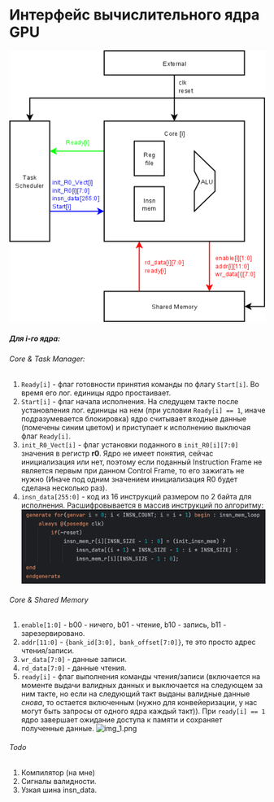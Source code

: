 # Интерфейс вычислительного ядра GPU
![diagramm1.png](diagramm1.png)
##### Для i-го ядра:
###### Core & Task Manager:
1. `Ready[i]` - флаг готовности принятия команды по флагу `Start[i]`. Во время его лог. единицы ядро простаивает.
2. `Start[i]` - флаг начала исполнения. На следущем такте после установления лог. единицы на нем (при условии `Ready[i] == 1`, иначе подразумевается блокировка) ядро считывает входные данные (помечены синим цветом) и приступает к исполнению выключая флаг `Ready[i]`.
3. `init_R0_Vect[i]` - флаг установки поданного в `init_R0[i][7:0]` значения в регистр **r0**. Ядро не имеет понятия, сейчас инициализация или нет, поэтому если поданный Instruction Frame не является первым при данном Control Frame, то его зажигать не нужно (Иначе под одним значением инициализация R0 будет сделана несколько раз).  
4. `insn_data[255:0]` - код из 16 инструкций размером по 2 байта для исполнения. Расшифровывается в массив инструкций по алгоритму:
![img.png](img.png)

###### Core & Shared Memory
1. `enable[1:0]` - b00 - ничего, b01 - чтение, b10 - запись, b11 - зарезервировано.
2. `addr[11:0]` - `{bank_id[3:0], bank_offset[7:0]}`, те это просто адрес чтения/записи.
3. `wr_data[7:0]` - данные записи.
4. `rd_data[7:0]` - данные чтения.
5. `ready[i]` - флаг выполнения команды чтения/записи (включается на моменте выдачи валидных данных и выключается на следующем за ним такте, но если на следующий такт выданы валидные данные _снова_, то остается включенным (нужно для конвейеризации, у нас могут быть запросы от одного ядра каждый такт)). При `ready[i] == 1` ядро завершает ожидание доступа к памяти и сохраняет полученные данные.
![img_1.png](img_1.png)

###### Todo
1. Компилятор (на мне)
2. Сигналы валидности. 
3. Узкая шина insn_data.



